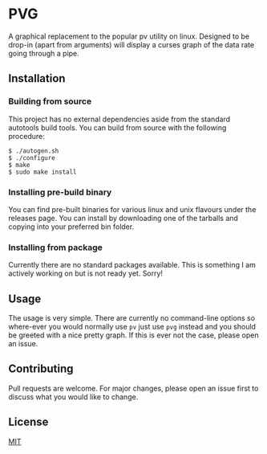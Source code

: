 # PVG

A graphical replacement to the popular pv utility on linux. Designed to be drop-in (apart from arguments) will display a curses graph of the data rate going through a pipe.

## Installation
### Building from source
This project has no external dependencies aside from the standard autotools build tools. You can build from source with the following procedure:

```
$ ./autogen.sh
$ ./configure
$ make
$ sudo make install
```

### Installing pre-build binary

You can find pre-built binaries for various linux and unix flavours under the releases page. You can install by downloading one of the tarballs and copying into your preferred bin folder.

### Installing from package

Currently there are no standard packages available. This is something I am actively working on but is not ready yet. Sorry!

## Usage

The usage is very simple. There are currently no command-line options so where-ever you would normally use `pv` just use `pvg` instead and you should be greeted with a nice pretty graph. If this is ever not the case, please open an issue.

## Contributing

Pull requests are welcome. For major changes, please open an issue first to discuss what you would like to change.

## License
[MIT](https://choosealicense.com/licenses/mit/)
